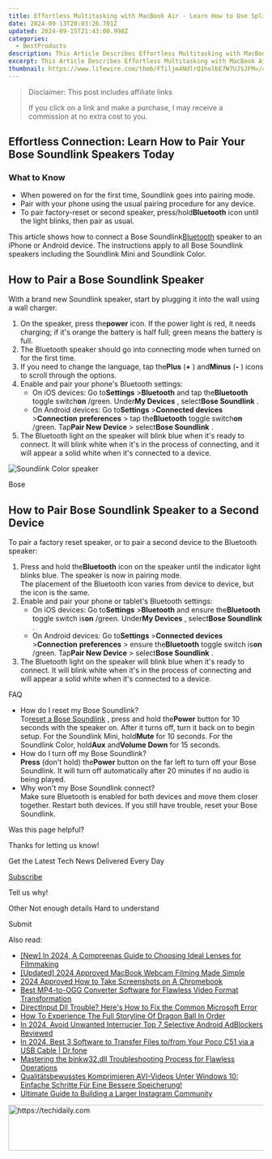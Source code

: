 ```yaml
---
title: Effortless Multitasking with MacBook Air - Learn How to Use Split Screen Mode
date: 2024-09-13T20:03:26.701Z
updated: 2024-09-15T21:43:00.998Z
categories:
  - BestProducts
description: This Article Describes Effortless Multitasking with MacBook Air - Learn How to Use Split Screen Mode
excerpt: This Article Describes Effortless Multitasking with MacBook Air - Learn How to Use Split Screen Mode
thumbnail: https://www.lifewire.com/thmb/FTiljm4NdlrQ1helbE7W7UJSJFM=/400x300/filters:no_upscale():max_bytes(150000):strip_icc():format(webp)/003_how-to-do-split-screen-on-a-macbook-air-d085becc70464af4af4070b3b8db178d-631783f126f64fd6a33eeb512e8fd927.jpg
---
```


>  Disclaimer: This post includes affiliate links
>
>  If you click on a link and make a purchase, I may receive a commission at no extra cost to you.
>

## Effortless Connection: Learn How to Pair Your Bose Soundlink Speakers Today
### What to Know

* When powered on for the first time, Soundlink goes into pairing mode.
* Pair with your phone using the usual pairing procedure for any device.
* To pair factory-reset or second speaker, press/hold**Bluetooth** icon until the light blinks, then pair as usual.

 This article shows how to connect a Bose Soundlink[Bluetooth](https://www.lifewire.com/what-is-bluetooth-2377412) speaker to an iPhone or Android device. The instructions apply to all Bose Soundlink speakers including the Soundlink Mini and Soundlink Color.

## How to Pair a Bose Soundlink Speaker

 With a brand new Soundlink speaker, start by plugging it into the wall using a wall charger.

1. On the speaker, press the**power** icon. If the power light is red, it needs charging; if it's orange the battery is half full; green means the battery is full.
2. The Bluetooth speaker should go into connecting mode when turned on for the first time.
3. If you need to change the language, tap the**Plus** (**+** ) and**Minus** (**\-** ) icons to scroll through the options.
4. Enable and pair your phone's Bluetooth settings:  
   * On iOS devices: Go to**Settings** \>**Bluetooth** and tap the**Bluetooth** toggle switch**on** /green. Under**My Devices** , select**Bose Soundlink** .  
   * On Android devices: Go to**Settings** \>**Connected devices** \>**Connection** **preferences** \> tap the**Bluetooth** toggle switch**on** /green. Tap**Pair New Device** \> select**Bose Soundlink** .
5. The Bluetooth light on the speaker will blink blue when it's ready to connect. It will blink white when it's in the process of connecting, and it will appear a solid white when it's connected to a device.

![Soundlink Color speaker](https://www.lifewire.com/thmb/E9i-xycz-Gl71kDD3IYuY3V8cp0=/1500x0/filters:no_upscale():max_bytes(150000):strip_icc():format(webp)/cq5dam.web.1280.1280-2-5c2a5e3046e0fb0001143c24.jpeg)

Bose

## How to Pair Bose Soundlink Speaker to a Second Device

 To pair a factory reset speaker, or to pair a second device to the Bluetooth speaker:

1. Press and hold the**Bluetooth** icon on the speaker until the indicator light blinks blue. The speaker is now in pairing mode.  
 The placement of the Bluetooth icon varies from device to device, but the icon is the same.
2. Enable and pair your phone or tablet's Bluetooth settings:  
   * On iOS devices: Go to**Settings** \>**Bluetooth** and ensure the**Bluetooth** toggle switch is**on** /green. Under**My Devices** , select**Bose Soundlink** .  
   * On Android devices: Go to**Settings** \>**Connected devices** \>**Connection** **preferences** \> ensure the**Bluetooth** toggle switch is**on** /green. Tap**Pair New Device** \> select**Bose Soundlink** .
3. The Bluetooth light on the speaker will blink blue when it's ready to connect. It will blink white when it's in the process of connecting and will appear a solid white when it's connected to a device.

 FAQ

* How do I reset my Bose Soundlink?  
 To[reset a Bose Soundlink](https://www.lifewire.com/reset-bose-soundlink-4582379) , press and hold the**Power** button for 10 seconds with the speaker on. After it turns off, turn it back on to begin setup. For the Soundlink Mini, hold**Mute** for 10 seconds. For the Soundlink Color, hold**Aux** and**Volume Down** for 15 seconds.
* How do I turn off my Bose Soundlink?  
**Press** (don't hold) the**Power** button on the far left to turn off your Bose Soundlink. It will turn off automatically after 20 minutes if no audio is being played.
* Why won't my Bose Soundlink connect?  
 Make sure Bluetooth is enabled for both devices and move them closer together. Restart both devices. If you still have trouble, reset your Bose Soundlink.

Was this page helpful?

Thanks for letting us know!

 Get the Latest Tech News Delivered Every Day

[Subscribe](https://www.lifewire.com/#)

Tell us why!

 Other  Not enough details  Hard to understand

 Submit

<ins class="adsbygoogle"
     style="display:block"
     data-ad-format="autorelaxed"
     data-ad-client="ca-pub-7571918770474297"
     data-ad-slot="1223367746"></ins>

<ins class="adsbygoogle"
     style="display:block"
     data-ad-client="ca-pub-7571918770474297"
     data-ad-slot="8358498916"
     data-ad-format="auto"
     data-full-width-responsive="true"></ins>

<span class="atpl-alsoreadstyle">Also read:</span>
<div><ul>
<li><a href="https://facebook-record-videos.techidaily.com/new-in-2024-a-compreenas-guide-to-choosing-ideal-lenses-for-filmmaking/"><u>[New] In 2024, A Compreenas Guide to Choosing Ideal Lenses for Filmmaking</u></a></li>
<li><a href="https://screen-capture.techidaily.com/updated-2024-approved-macbook-webcam-filming-made-simple/"><u>[Updated] 2024 Approved MacBook Webcam Filming Made Simple</u></a></li>
<li><a href="https://visual-screen-recording.techidaily.com/2024-approved-how-to-take-screenshots-on-a-chromebook/"><u>2024 Approved How to Take Screenshots on A Chromebook</u></a></li>
<li><a href="https://eaxpv-info.techidaily.com/best-mp4-to-ogg-converter-software-for-flawless-video-format-transformation/"><u>Best MP4-to-OGG Converter Software for Flawless Video Format Transformation</u></a></li>
<li><a href="https://tech-renaissance.techidaily.com/directinput-dll-trouble-heres-how-to-fix-the-common-microsoft-error/"><u>DirectInput Dll Trouble? Here's How to Fix the Common Microsoft Error</u></a></li>
<li><a href="https://tech-renaissance.techidaily.com/how-to-experience-the-full-storyline-of-dragon-ball-in-order/"><u>How To Experience The Full Storyline Of Dragon Ball In Order</u></a></li>
<li><a href="https://youtube-docs.techidaily.com/24-avoid-unwanted-interrucier-top-7-selective-android-adblockers-reviewed/"><u>In 2024, Avoid Unwanted Interrucier Top 7 Selective Android AdBlockers Reviewed</u></a></li>
<li><a href="https://android-transfer.techidaily.com/in-2024-best-3-software-to-transfer-files-tofrom-your-poco-c51-via-a-usb-cable-drfone-by-drfone-transfer-from-android-transfer-from-android/"><u>In 2024, Best 3 Software to Transfer Files to/from Your Poco C51 via a USB Cable | Dr.fone</u></a></li>
<li><a href="https://tech-renaissance.techidaily.com/mastering-the-binkw32dll-troubleshooting-process-for-flawless-operations/"><u>Mastering the binkw32.dll Troubleshooting Process for Flawless Operations</u></a></li>
<li><a href="https://some-approaches.techidaily.com/qualitatsbewusstes-komprimieren-avi-videos-unter-windows-10-einfache-schritte-fur-eine-bessere-speicherung/"><u>Qualitätsbewusstes Komprimieren AVI-Videos Unter Windows 10: Einfache Schritte Für Eine Bessere Speicherung!</u></a></li>
<li><a href="https://tech-renaissance.techidaily.com/ultimate-guide-to-building-a-larger-instagram-community/"><u>Ultimate Guide to Building a Larger Instagram Community</u></a></li>
</ul></div>

<!-- affiliate ads begin -->
<a href="https://unicoeye.pxf.io/c/5597632/2134492/18498" target="_top" id="2134492">
  <img src="//a.impactradius-go.com/display-ad/18498-2134492" border="0" alt="https://techidaily.com" width="728" height="90"/>
</a>
<img height="0" width="0" src="https://unicoeye.pxf.io/i/5597632/2134492/18498" style="position:absolute;visibility:hidden;" border="0" />
<!-- affiliate ads end -->

